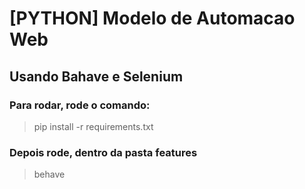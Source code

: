 # [PYTHON] Modelo de Automacao Web
## Usando Bahave e Selenium
### Para rodar, rode o comando:
> pip install -r requirements.txt

### Depois rode, dentro da pasta features
> behave
